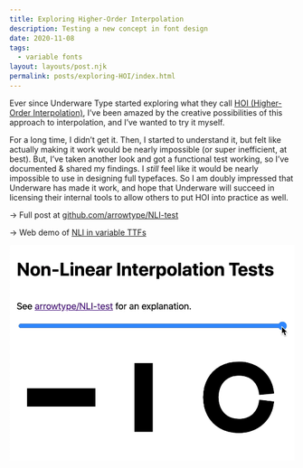 ```yaml
---
title: Exploring Higher-Order Interpolation
description: Testing a new concept in font design
date: 2020-11-08
tags:
  - variable fonts
layout: layouts/post.njk
permalink: posts/exploring-HOI/index.html
---
```


Ever since Underware Type started exploring what they call [HOI (Higher-Order Interpolation)](https://underware.nl/case-studies/hoi/), I’ve been amazed by the creative possibilities of this approach to interpolation, and I’ve wanted to try it myself.

For a long time, I didn’t get it. Then, I started to understand it, but felt like actually making it work would be nearly impossible (or super inefficient, at best). But, I’ve taken another look and got a functional test working, so I’ve documented & shared my findings. I *still* feel like it would be nearly impossible to use in designing full typefaces. So I am doubly impressed that Underware has made it work, and hope that Underware will succeed in licensing their internal tools to allow others to put HOI into practice as well.

→ Full post at [github.com/arrowtype/NLI-test](https://github.com/arrowtype/NLI-test/)

→ Web demo of [NLI in variable TTFs](https://arrowtype.github.io/NLI-test/)

![NLI](./web-demo.gif)
